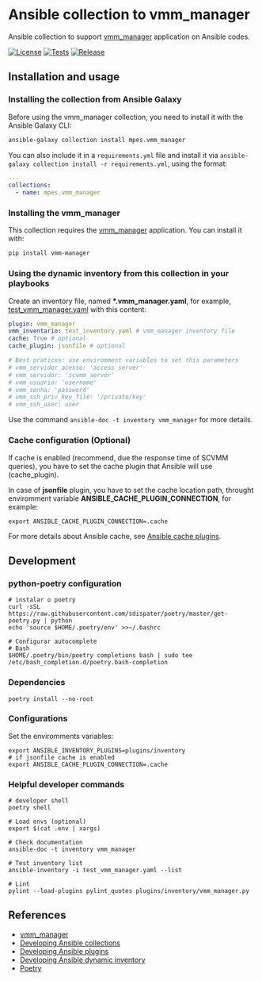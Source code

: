 # Ansible collection to vmm_manager

Ansible collection to support [vmm_manager](https://github.com/MP-ES/vmm_manager) application on Ansible codes.

[![License](https://img.shields.io/github/license/MP-ES/vmm_manager_ansible_collection.svg)](LICENSE)
[![Tests](https://github.com/MP-ES/vmm_manager_ansible_collection/workflows/Tests/badge.svg)](https://github.com/MP-ES/vmm_manager_ansible_collection/actions?query=workflow%3ATests)
[![Release](https://github.com/MP-ES/vmm_manager_ansible_collection/workflows/Release/badge.svg)](https://github.com/MP-ES/vmm_manager_ansible_collection/actions?query=workflow%3ARelease)

## Installation and usage

### Installing the collection from Ansible Galaxy

Before using the vmm_manager collection, you need to install it with the Ansible Galaxy CLI:

```sh
ansible-galaxy collection install mpes.vmm_manager
```

You can also include it in a `requirements.yml` file and install it via `ansible-galaxy collection install -r requirements.yml`, using the format:

```yaml
---
collections:
  - name: mpes.vmm_manager
```

### Installing the vmm_manager

This collection requires the [vmm_manager](https://github.com/MP-ES/vmm_manager) application. You can install it with:

```sh
pip install vmm-manager
```

### Using the dynamic inventory from this collection in your playbooks

Create an inventory file, named **\*.vmm_manager.yaml**, for example, [test_vmm_manager.yaml](test_vmm_manager.yaml) with this content:

```yaml
plugin: vmm_manager
vmm_inventario: test_inventory.yaml # vmm_manager inventory file
cache: True # optional
cache_plugin: jsonfile # optional

# Best pratices: use enviromment variables to set this parameters
# vmm_servidor_acesso: 'access_server'
# vmm_servidor: 'scvmm_server'
# vmm_usuario: 'username'
# vmm_senha: 'password'
# vmm_ssh_priv_key_file: '/private/key'
# vmm_ssh_user: user
```

Use the command `ansible-doc -t inventory vmm_manager` for more details.

### Cache configuration (Optional)

If cache is enabled (recommend, due the response time of SCVMM queries), you have to set the cache plugin that Ansible will use (cache_plugin).

In case of **jsonfile** plugin, you have to set the cache location path, throught enviromment variable **ANSIBLE_CACHE_PLUGIN_CONNECTION**, for example:

```shell
export ANSIBLE_CACHE_PLUGIN_CONNECTION=.cache
```

For more details about Ansible cache, see [Ansible cache plugins](https://docs.ansible.com/ansible/latest/plugins/cache.html).

## Development

### python-poetry configuration

```shell
# instalar o poetry
curl -sSL https://raw.githubusercontent.com/sdispater/poetry/master/get-poetry.py | python
echo 'source $HOME/.poetry/env' >>~/.bashrc

# Configurar autocomplete
# Bash
$HOME/.poetry/bin/poetry completions bash | sudo tee /etc/bash_completion.d/poetry.bash-completion
```

### Dependencies

```shell
poetry install --no-root
```

### Configurations

Set the enviromments variables:

```shell
export ANSIBLE_INVENTORY_PLUGINS=plugins/inventory
# if jsonfile cache is enabled
export ANSIBLE_CACHE_PLUGIN_CONNECTION=.cache
```

### Helpful developer commands

```shell
# developer shell
poetry shell

# Load envs (optional)
export $(cat .env | xargs)

# Check documentation
ansible-doc -t inventory vmm_manager

# Test inventory list
ansible-inventory -i test_vmm_manager.yaml --list

# Lint
pylint --load-plugins pylint_quotes plugins/inventory/vmm_manager.py
```

## References

- [vmm_manager](https://github.com/MP-ES/vmm_manager)
- [Developing Ansible collections](https://docs.ansible.com/ansible/latest/dev_guide/developing_collections.html#developing-collections)
- [Developing Ansible plugins](https://docs.ansible.com/ansible/latest/dev_guide/developing_plugins.html#developing-plugins)
- [Developing Ansible dynamic inventory](https://docs.ansible.com/ansible/latest/dev_guide/developing_inventory.html#inventory-sources)
- [Poetry](https://python-poetry.org/)
